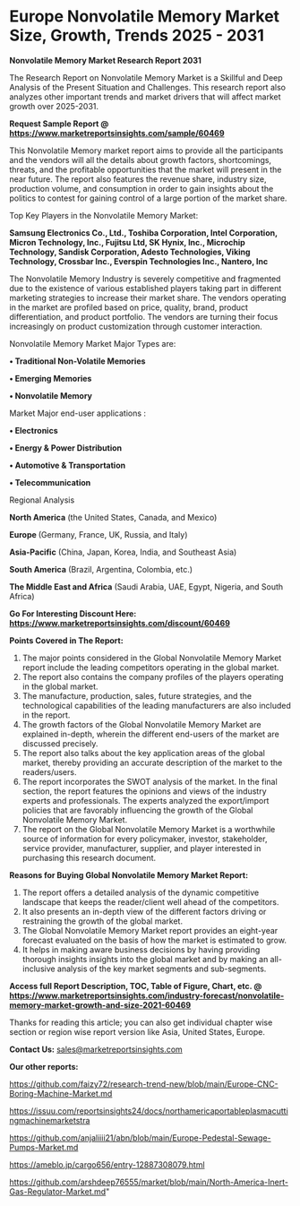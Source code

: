 # Europe Nonvolatile Memory Market Size, Growth, Trends 2025 - 2031

<strong>Nonvolatile Memory Market Research Report 2031</strong>

The Research Report on Nonvolatile Memory Market is a Skillful and Deep Analysis of the Present Situation and Challenges. This research report also analyzes other important trends and market drivers that will affect market growth over 2025-2031.

<strong>Request Sample Report @ <a href=https://www.marketreportsinsights.com/sample/60469>https://www.marketreportsinsights.com/sample/60469</a></strong>

This Nonvolatile Memory market report aims to provide all the participants and the vendors will all the details about growth factors, shortcomings, threats, and the profitable opportunities that the market will present in the near future. The report also features the revenue share, industry size, production volume, and consumption in order to gain insights about the politics to contest for gaining control of a large portion of the market share.

Top Key Players in the Nonvolatile Memory Market:

<strong>Samsung Electronics Co., Ltd., Toshiba Corporation, Intel Corporation, Micron Technology, Inc., Fujitsu Ltd, SK Hynix, Inc., Microchip Technology, Sandisk Corporation, Adesto Technologies, Viking Technology, Crossbar Inc., Everspin Technologies Inc., Nantero, Inc</strong>

The Nonvolatile Memory Industry is severely competitive and fragmented due to the existence of various established players taking part in different marketing strategies to increase their market share. The vendors operating in the market are profiled based on price, quality, brand, product differentiation, and product portfolio. The vendors are turning their focus increasingly on product customization through customer interaction.

Nonvolatile Memory Market Major Types are:

<strong>• Traditional Non-Volatile Memories

• Emerging Memories

• Nonvolatile Memory</strong>

Market Major end-user applications :

<strong>• Electronics

• Energy & Power Distribution

• Automotive & Transportation

• Telecommunication</strong>

Regional Analysis

</u><strong><b>North America</b></strong> (the United States, Canada, and Mexico)

<strong><b>Europe </b></strong>(Germany, France, UK, Russia, and Italy)

<strong><b>Asia-Pacific</b></strong> (China, Japan, Korea, India, and Southeast Asia)

<strong><b>South America</b></strong> (Brazil, Argentina, Colombia, etc.)

<strong><b>The Middle East and Africa</b></strong> (Saudi Arabia, UAE, Egypt, Nigeria, and South Africa)

<strong>Go For Interesting Discount Here: <a href=https://www.marketreportsinsights.com/discount/60469>https://www.marketreportsinsights.com/discount/60469</a></strong>

<strong>Points Covered in The Report:</strong>
<ol>
  <li>The major points considered in the Global Nonvolatile Memory Market report include the leading competitors operating in the global market.</li>
  <li>The report also contains the company profiles of the players operating in the global market.</li>
  <li>The manufacture, production, sales, future strategies, and the technological capabilities of the leading manufacturers are also included in the report.</li>
  <li>The growth factors of the Global Nonvolatile Memory Market are explained in-depth, wherein the different end-users of the market are discussed precisely.</li>
  <li>The report also talks about the key application areas of the global market, thereby providing an accurate description of the market to the readers/users.</li>
  <li>The report incorporates the SWOT analysis of the market. In the final section, the report features the opinions and views of the industry experts and professionals. The experts analyzed the export/import policies that are favorably influencing the growth of the Global Nonvolatile Memory Market.</li>
  <li>The report on the Global Nonvolatile Memory Market is a worthwhile source of information for every policymaker, investor, stakeholder, service provider, manufacturer, supplier, and player interested in purchasing this research document.</li>
</ol>
<strong>Reasons for Buying Global Nonvolatile Memory Market Report:</strong>

<ol>
  <li>The report offers a detailed analysis of the dynamic competitive landscape that keeps the reader/client well ahead of the competitors.</li>
  <li>It also presents an in-depth view of the different factors driving or restraining the growth of the global market.</li>
  <li>The Global Nonvolatile Memory Market report provides an eight-year forecast evaluated on the basis of how the market is estimated to grow.</li>
  <li>It helps in making aware business decisions by having providing thorough insights insights into the global market and by making an all-inclusive analysis of the key market segments and sub-segments.</li>
</ol>
<strong>Access full Report Description, TOC, Table of Figure, Chart, etc. @ <a href=https://www.marketreportsinsights.com/industry-forecast/nonvolatile-memory-market-growth-and-size-2021-60469>https://www.marketreportsinsights.com/industry-forecast/nonvolatile-memory-market-growth-and-size-2021-60469</a></strong>


Thanks for reading this article; you can also get individual chapter wise section or region wise report version like Asia, United States, Europe.

<strong>Contact Us:</strong>
sales@marketreportsinsights.com

<strong>Our other reports:</strong>

<a href=https://github.com/faizy72/research-trend-new/blob/main/Europe-CNC-Boring-Machine-Market.md>https://github.com/faizy72/research-trend-new/blob/main/Europe-CNC-Boring-Machine-Market.md</a>

<a href=https://issuu.com/reportsinsights24/docs/northamericaportableplasmacuttingmachinemarketstra>https://issuu.com/reportsinsights24/docs/northamericaportableplasmacuttingmachinemarketstra</a>

<a href=https://github.com/anjaliiii21/abn/blob/main/Europe-Pedestal-Sewage-Pumps-Market.md>https://github.com/anjaliiii21/abn/blob/main/Europe-Pedestal-Sewage-Pumps-Market.md</a>

<a href=https://ameblo.jp/cargo656/entry-12887308079.html>https://ameblo.jp/cargo656/entry-12887308079.html</a>

<a href=https://github.com/arshdeep76555/market/blob/main/North-America-Inert-Gas-Regulator-Market.md>https://github.com/arshdeep76555/market/blob/main/North-America-Inert-Gas-Regulator-Market.md</a>"
